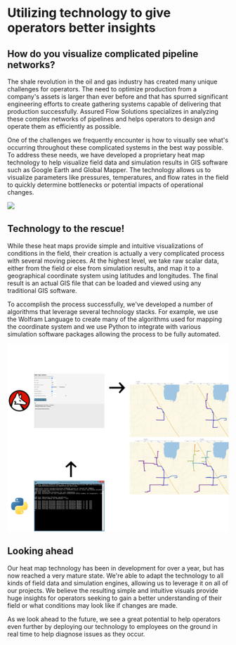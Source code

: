 # Utilizing technology to give operators better insights

## How do you visualize complicated pipeline networks?

The shale revolution in the oil and gas industry has created many unique challenges for operators. The need to optimize production from a company's assets is larger than ever before and that has spurred significant engineering efforts to create gathering systems capable of delivering that production successfully. Assured Flow Solutions specializes in analyzing these complex networks of pipelines and helps operators to design and operate them as efficiently as possible.

One of the challenges we frequently encounter is how to visually see what's occurring throughout these complicated systems in the best way possible. To address these needs, we have developed a proprietary heat map technology to help visualize field data and simulation results in GIS software such as Google Earth and Global Mapper. The technology allows us to visualize parameters like pressures, temperatures, and flow rates in the field to quickly determine bottlenecks or potential impacts of operational changes.

![](Collage.png)

## Technology to the rescue!

While these heat maps provide simple and intuitive visualizations of conditions in the field, their creation is actually a very complicated process with several moving pieces. At the highest level, we take raw scalar data, either from the field or else from simulation results, and map it to a geographical coordinate system using latitudes and longitudes. The final result is an actual GIS file that can be loaded and viewed using any traditional GIS software.

To accomplish the process successfully, we've developed a number of algorithms that leverage several technology stacks. For example, we use the Wolfram Language to create many of the algorithms used for mapping the coordinate system and we use Python to integrate with various simulation software packages allowing the process to be fully automated.

![](Collage2.png)

## Looking ahead

Our heat map technology has been in development for over a year, but has now reached a very mature state. We're able to adapt the technology to all kinds of field data and simulation engines, allowing us to leverage it on all of our projects. We believe the resulting simple and intuitive visuals provide huge insights for operators seeking to gain a better understanding of their field or what conditions may look like if changes are made.

As we look ahead to the future, we see a great potential to help operators even further by deploying our technology to employees on the ground in real time to help diagnose issues as they occur.